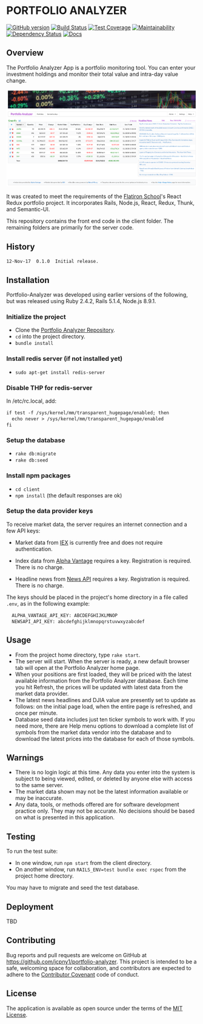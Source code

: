 # PORTFOLIO ANALYZER

[![GitHub version](https://badge.fury.io/gh/jcpny1%2Fportfolio-analyzer.svg)](https://badge.fury.io/gh/jcpny1%2Fportfolio-analyzer)
[![Build Status](https://travis-ci.org/jcpny1/portfolio-analyzer.svg?branch=master)](https://travis-ci.org/jcpny1/portfolio-analyzer)
[![Test Coverage](https://api.codeclimate.com/v1/badges/7ca3b07d0b24fbcd472b/test_coverage)](https://codeclimate.com/github/jcpny1/portfolio-analyzer/test_coverage)
[![Maintainability](https://api.codeclimate.com/v1/badges/7ca3b07d0b24fbcd472b/maintainability)](https://codeclimate.com/github/jcpny1/portfolio-analyzer/maintainability)
[![Dependency Status](https://beta.gemnasium.com/badges/github.com/jcpny1/portfolio-analyzer.svg)](https://beta.gemnasium.com/projects/github.com/jcpny1/portfolio-analyzer)
[![Docs](http://inch-ci.org/github/jcpny1/portfolio-analyzer.svg)](http://inch-ci.org/github/jcpny1/portfolio-analyzer)

## Overview

The Portfolio Analyzer App is a portfolio monitoring tool. You can enter your investment holdings and monitor their total value and intra-day value change.

![Portfolio Analyzer Positions Page](https://github.com/jcpny1/portfolio-analyzer/blob/master/Screenshot-2017-11-13%20PortfolioAnalyzer.png?raw=true "Portfolio Analyzer Positions Page")

It was created to meet the requirements of the [Flatiron School](https://flatironschool.com/)'s React Redux portfolio project. It incorporates Rails, Node.js, React, Redux, Thunk, and Semantic-UI.

This repository contains the front end code in the client folder. The remaining folders are primarily for the server code.

## History
```
12-Nov-17  0.1.0  Initial release.  
```

## Installation

Portfolio-Analyzer was developed using earlier versions of the following, but was released using Ruby 2.4.2, Rails 5.1.4, Node.js 8.9.1.

### Initialize the project
* Clone the [Portfolio Analyzer Repository](https://github.com/jcpny1/portfolio-analyzer).
* `cd` into the project directory.
* `bundle install`

### Install redis server (if not installed yet)
* `sudo apt-get install redis-server`

### Disable THP for redis-server
In /etc/rc.local, add:
```
if test -f /sys/kernel/mm/transparent_hugepage/enabled; then
  echo never > /sys/kernel/mm/transparent_hugepage/enabled
fi
```

### Setup the database
* `rake db:migrate`
* `rake db:seed`

### Install npm packages
* `cd client`
* `npm install`  (the default responses are ok)

### Setup the data provider keys
To receive market data, the server requires an internet connection and a few API keys:
* Market data from [IEX](https://iextrading.com/) is currently free and does not require authentication.

* Index data from [Alpha Vantage](https://www.alphavantage.co/) requires a key. Registration is required. There is no charge.

* Headline news from [News API](https://newsapi.org/) requires a key. Registration is required. There is no charge.

The keys should be placed in the project's home directory in a file called `.env`, as in the following example:
```
  ALPHA_VANTAGE_API_KEY: ABCDEFGHIJKLMNOP
  NEWSAPI_API_KEY: abcdefghijklmnopqrstuvwxyzabcdef
```

## Usage

* From the project home directory, type `rake start`.
* The server will start. When the server is ready, a new default browser tab will open at the Portfolio Analyzer home page.
* When your positions are first loaded, they will be priced with the latest available information from the Portfolio Analyzer database. Each time you hit Refresh, the prices will be updated with latest data from the market data provider.
* The latest news headlines and DJIA value are presently set to update as follows: on the initial page load, when the entire page is refreshed, and once per minute.
* Database seed data includes just ten ticker symbols to work with. If you need more, there are Help menu options to download a complete list of symbols from the market data vendor into the database and to download the latest prices into the database for each of those symbols.

## Warnings

* There is no login logic at this time. Any data you enter into the system is subject to being viewed, edited, or deleted by anyone else with access to the same server.
* The market data shown may not be the latest information available or may be inaccurate.
* Any data, tools, or methods offered are for software development practice only. They may not be accurate. No decisions should be based on what is presented in this application.

## Testing

To run the test suite:
* In one window, run `npm start` from the client directory.
* On another window, run `RAILS_ENV=test bundle exec rspec` from the project home directory.

You may have to migrate and seed the test database.

## Deployment

TBD

## Contributing

Bug reports and pull requests are welcome on GitHub at https://github.com/jcpny1/portfolio-analyzer. This project is intended to be a safe, welcoming space for collaboration, and contributors are expected to adhere to the [Contributor Covenant](http://contributor-covenant.org) code of conduct.

## License

The application is available as open source under the terms of the [MIT License](http://opensource.org/licenses/MIT).
